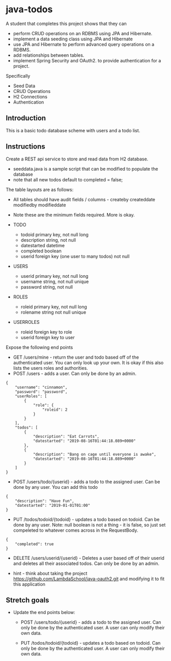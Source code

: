 # java-todos

A student that completes this project shows that they can
* perform CRUD operations on an RDBMS using JPA and Hibernate.
* implement a data seeding class using JPA and Hibernate
* use JPA and Hibernate to perform advanced query operations on a RDBMS.
* add relationships between tables.
* implement Spring Security and OAuth2. to provide authentication for a project.

Specifically
* Seed Data
* CRUD Operations
* H2 Connections
* Authentication


## Introduction

This is a basic todo database scheme with users and a todo list.

## Instructions

Create a REST api service to store and read data from H2 database. 
* seeddata.java is a sample script that can be modified to populate the database 
* note that all new todos default to completed = false;

The table layouts are as follows:

* All tables should have audit fields / columns - createby createddate modifiedby modifieddate
* Note these are the minimum fields required. More is okay.

* TODO
  * todoid primary key, not null long
  * description string, not null
  * datestarted datetime
  * completed boolean
  * userid foreign key (one user to many todos) not null 

* USERS
  * userid primary key, not null long
  * username string, not null unique
  * password string, not null

* ROLES
  * roleid primary key, not null long
  * rolename string not null unique

* USERROLES
  * roleid foreign key to role
  * userid foreign key to user
  

Expose the following end points

* GET /users/mine - return the user and todo based off of the authenticated user. You can only look up your own. It is okay if this also lists the users roles and authorities.
* POST /users - adds a user. Can only be done by an admin.
```
{
    "username": "cinnamon",
    "password": "password",
    "userRoles": [
        {
            "role": {
                "roleid": 2
            }
        }
    ],
    "todos": [
        {
            "description": "Eat Carrots",
            "datestarted": "2019-08-16T01:44:18.089+0000"
        },
        {
            "description": "Bang on cage until everyone is awake",
            "datestarted": "2019-08-16T01:44:18.089+0000"
        }
    ]
}
```

* POST /users/todo/{userid} - adds a todo to the assigned user. Can be done by any user. You can add this todo
```
{
    "description": "Have Fun",
    "datestarted": "2019-01-01T01:00"
}
```

* PUT /todos/todoid/{todoid} - updates a todo based on todoid. Can be done by any user. Note: null boolean is not a thing - it is false, so just set compeleted to whatever comes across in the RequestBody.
```
{
    "completed": true
}
```

* DELETE /users/userid/{userid} - Deletes a user based off of their userid and deletes all their associated todos. Can only be done by an admin.


* hint - think about taking the project https://github.com/LambdaSchool/java-oauth2.git and modifying it to fit this application


## Stretch goals

* Update the end points below:

  * POST /users/todo/{userid} - adds a todo to the assigned user. Can only be done by the authenticated user. A user can only modify their own data.
  
  * PUT /todos/todoid/{todoid} - updates a todo based on todoid. Can only be done by the authenticated user. A user can only modify their own data.
